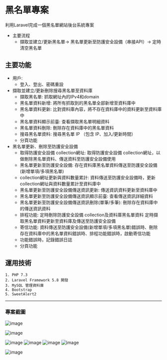 # 黑名單專案
利用Laravel完成一個黑名單網站後台系統專案
* 主要流程  
  * 擷取並建立/更新黑名單-> 黑名單更新至防護安全設備（串接API）-> 定時清空黑名單

## 主要功能
* 用戶:
   * 登入、登出、密碼重設
* 擷取並建立/更新刪除搜尋黑名單至資料庫
  * 擷取黑名單:
     抓取網址內的IPv4和domain
  * 黑名單資料新增:
    將所有抓取到的黑名單全部新增至資料庫中
  * 黑名單資料更新:
    比對資料庫內容，將不存在資料庫中的資料更新至資料庫中
  * 黑名單資料顯示前臺:
    查看擷取黑名單明細資料
  * 黑名單資料刪除:
     刪除存在資料庫中的黑名單資料
  * 搜尋黑名單資料:
      搜尋黑名單 IP （包含 IP、加入/更新時間）
  * 分頁功能
* 黑名單更新、刪除至防護安全設備
    * 取得防護安全設備 collection網址:
      取得防護安全設備 collection網址，以做刪除黑名單資料、傳送資料至防護安全設備使用
    * 黑名單更新至防護安全設備:
      存在資料庫黑名單資料傳送至防護安全設備 (新增單項/多項黑名單)
    * collection網址更新與資料數量累計:
      資料傳送至防護安全設備時，更新collection網址與資料數量累計至資料庫中
    * 黑名單更新至防護安全設備傳送資訊更新:
      傳送資訊資料更新至資料庫中
    * 黑名單更新至防護安全設備傳送資訊顯示前臺:
      查看傳送資訊詳細資料
    * 黑名單更新至防護安全設備傳送資訊刪除(單筆/多筆):
      刪除存在資料庫中的傳送資訊資料
    * 排程功能:
      定時刪除防護安全設備 collection及資料庫黑名單資料
      定時擷取黑名單資料更新至資料庫及傳送至防護安全設備
    * 寄信功能:
      資料傳送至防護安全設備(新增單項/多項黑名單)錯誤時、刪除存在資料庫中的黑名單資料錯誤時、排程功能錯誤時，啟動寄信功能
    * 功能錯誤時，記錄錯誤日誌
    * 分頁功能
## 運用技術
    1. PHP 7.3
    2. Laravel Framework 5.8 開發
    3. MySQL 管理資料庫
    4. Bootstrap
    5. SweetAlert2
***
### 專案截圖
![image](https://github.com/hawuyi/deny-list/assets/136839532/2776d240-fe7f-40dc-bb8a-d6c70c327c6c)

![image](https://github.com/hawuyi/NTUH/assets/136839532/4f0ac21d-d3b8-404c-8db9-b46fe4f3bb7d)

![image](https://github.com/hawuyi/NTUH/assets/136839532/9ce21f6c-45cc-4f04-9d2e-5ba69e116ad2)
![image](https://github.com/hawuyi/NTUH/assets/136839532/aed32edf-f013-4247-b988-eb99889da350)
![image](https://github.com/hawuyi/NTUH/assets/136839532/bc8d50dc-1fb6-4935-963c-ef6bc210161a)
![image](https://github.com/hawuyi/NTUH/assets/136839532/2f27f424-7c0a-4fc9-b699-9384c4171ae0)

![image](https://github.com/hawuyi/NTUH/assets/136839532/78175ac8-4ece-4e5f-9b5e-e3db8564acbe)









